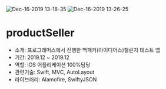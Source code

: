 
![Dec-16-2019 13-18-35](https://user-images.githubusercontent.com/34432988/70878990-1f499f80-2007-11ea-9935-62a9196dfe6e.gif)
![Dec-16-2019 13-26-25](https://user-images.githubusercontent.com/34432988/70879181-bf072d80-2007-11ea-9b4e-e48892b61f9f.gif)

# productSeller 
- 소개: 프로그래머스에서 진행한 백패커(아이디어스)챌린지 테스트 앱 
- 기간: 2019.12 ~ 2019.12
- 역할: iOS 어플리케이션 100%담당
- 관련기술: Swift, MVC, AutoLayout
- 라이브러리: Alamofire, SwiftyJSON
